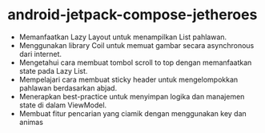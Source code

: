 # android-jetpack-compose-jetheroes
- Memanfaatkan Lazy Layout untuk menampilkan List pahlawan.
- Menggunakan library Coil untuk memuat gambar secara asynchronous dari internet.
- Mengetahui cara membuat tombol scroll to top dengan memanfaatkan state pada Lazy List.
- Mempelajari cara membuat sticky header untuk mengelompokkan pahlawan berdasarkan abjad.
- Menerapkan best-practice untuk menyimpan logika dan manajemen state di dalam ViewModel.
- Membuat fitur pencarian yang ciamik dengan menggunakan key dan animas

